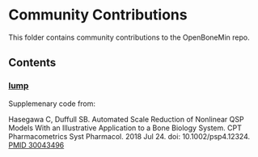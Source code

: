
# Community Contributions

This folder contains community contributions to the OpenBoneMin repo.

## Contents

### [lump](lump)

Supplemenary code from:

Hasegawa C, Duffull SB. Automated Scale Reduction of Nonlinear QSP Models With
an Illustrative Application to a Bone Biology System. CPT Pharmacometrics Syst
Pharmacol. 2018 Jul 24. doi: 10.1002/psp4.12324. 
[PMID 30043496](https://www.ncbi.nlm.nih.gov/pubmed/?term=30043496)




